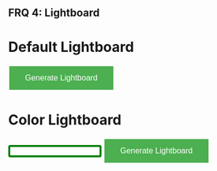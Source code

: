## FRQ 4: Lightboard

# Default Lightboard

<button class="button button2" onclick="generateLightboard();">Generate Lightboard</button>
<div id="defaultLightboard"></div>

# Color Lightboard
<input id = "color">
<button class="button button2" onclick="generateColorLightboard();">Generate Lightboard</button>
<div id="colorLightboard"></div>

<style>
.button {
  background-color: #4CAF50; /* Green */
  border: none;
  color: white;
  padding: 15px 32px;
  text-align: center;
  text-decoration: none;
  display: inline-block;
  font-size: 16px;
  margin: 4px 2px;
  cursor: pointer;
  -webkit-transition-duration: 0.4s; /* Safari */
  transition-duration: 0.4s;
}

  .button2:hover {
  box-shadow: 0 12px 16px 0 rgba(201,242,155),0 17px 50px 0 rgba(0,0,0,0.19)
}

input[id=color] {
  border: 4px solid green;
  border-radius: 4px;
}
.label {
  color: lime;
}

</style>

<script> 
    function generateLightboard() {
        var xhr = new XMLHttpRequest();
        xhr.open('GET', 'https://csa-backend.rohanj.dev/api/light1/getlights', true);
        xhr.onload = function () {
          if (xhr.status === 200) {
            // If the request was successful, create an HTML table with the response data
            var response = xhr.responseText;
            console.log(response);

            var response = JSON.parse(xhr.responseText);
            var result = document.getElementById("defaultLightboard");
            result.innerHTML = "";
            console.log(result);
            for (var i = 0; i < response.length; i++) {
                var lightData = response[i];
                console.log(lightData.light);
                var displayLight = document.createElement("div");
                displayLight.style.backgroundColor = 'rgb(' + [lightData.light.red,lightData.light.green,lightData.light.blue].join(',') + ')';
                displayLight.style.width = "100px";
                displayLight.style.height = "100px";
                
                displayLight.style.float = "left";
                if (lightData.column === 5) {
                    result.append(displayLight);
                    var placeholder = displayLight.cloneNode(true);
                    placeholder.style.float = "none";
                    result.append(placeholder);
                } else {
                    result.append(displayLight);
                }
                

                
            }


          } else {
            // If the request was unsuccessful, display an error message
            alert('Request failed. Returned status of ' + xhr.status);
          }
        };
        xhr.send();
    }

    function generateColorLightboard() {
        var colorChosen = document.getElementById("color").value;
        var xhr = new XMLHttpRequest();
        xhr.open('GET', 'https://csa-backend.rohanj.dev/api/light1/getlights/' + colorChosen, true);
        xhr.onload = function () {
          if (xhr.status === 200) {
            // If the request was successful, create an HTML table with the response data
            var response = xhr.responseText;
            console.log(response);

            var response = JSON.parse(xhr.responseText);
            var result = document.getElementById("colorLightboard");
            result.innerHTML = "";
            console.log(result);
            for (var i = 0; i < response.length; i++) {
                var lightData = response[i];
                console.log(lightData.light);
                var displayLight = document.createElement("div");
                displayLight.style.backgroundColor = 'rgb(' + [lightData.light.red,lightData.light.green,lightData.light.blue].join(',') + ')';
                displayLight.style.width = "100px";
                displayLight.style.height = "100px";
                
                displayLight.style.float = "left";
                if (lightData.light.on === false) displayLight.style.visibility = 'hidden' ;
                if (lightData.column === 5) {
                    result.append(displayLight);
                    var placeholder = displayLight.cloneNode(true);
                    placeholder.style.float = "none";
                    result.append(placeholder);
                } else {
                    result.append(displayLight);
                }
                

                
            }


          } else {
            // If the request was unsuccessful, display an error message
            alert('Request failed. Returned status of ' + xhr.status);
          }
        };
        xhr.send();
    }
</script>

